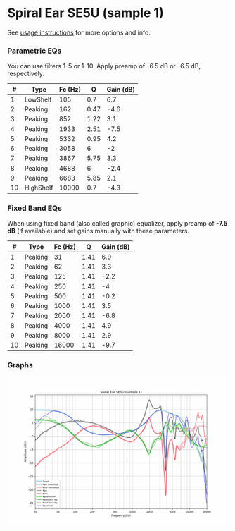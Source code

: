 # Spiral Ear SE5U (sample 1)
See [usage instructions](https://github.com/jaakkopasanen/AutoEq#usage) for more options and info.

### Parametric EQs
You can use filters 1-5 or 1-10. Apply preamp of -6.5 dB or -6.5 dB, respectively.

|   # | Type      |   Fc (Hz) |    Q |   Gain (dB) |
|-----|-----------|-----------|------|-------------|
|   1 | LowShelf  |       105 | 0.7  |         6.7 |
|   2 | Peaking   |       162 | 0.47 |        -4.6 |
|   3 | Peaking   |       852 | 1.22 |         3.1 |
|   4 | Peaking   |      1933 | 2.51 |        -7.5 |
|   5 | Peaking   |      5332 | 0.95 |         4.2 |
|   6 | Peaking   |      3058 | 6    |        -2   |
|   7 | Peaking   |      3867 | 5.75 |         3.3 |
|   8 | Peaking   |      4688 | 6    |        -2.4 |
|   9 | Peaking   |      6683 | 5.85 |         2.1 |
|  10 | HighShelf |     10000 | 0.7  |        -4.3 |

### Fixed Band EQs
When using fixed band (also called graphic) equalizer, apply preamp of **-7.5 dB** (if available) and set gains manually with these parameters.

|   # | Type    |   Fc (Hz) |    Q |   Gain (dB) |
|-----|---------|-----------|------|-------------|
|   1 | Peaking |        31 | 1.41 |         6.9 |
|   2 | Peaking |        62 | 1.41 |         3.3 |
|   3 | Peaking |       125 | 1.41 |        -2.2 |
|   4 | Peaking |       250 | 1.41 |        -4   |
|   5 | Peaking |       500 | 1.41 |        -0.2 |
|   6 | Peaking |      1000 | 1.41 |         3.5 |
|   7 | Peaking |      2000 | 1.41 |        -6.8 |
|   8 | Peaking |      4000 | 1.41 |         4.9 |
|   9 | Peaking |      8000 | 1.41 |         2.9 |
|  10 | Peaking |     16000 | 1.41 |        -9.7 |

### Graphs
![](./Spiral%20Ear%20SE5U%20(sample%201).png)
